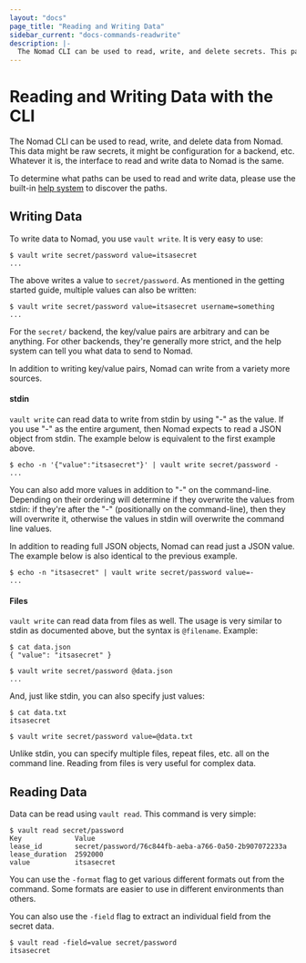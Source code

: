 ```yaml
---
layout: "docs"
page_title: "Reading and Writing Data"
sidebar_current: "docs-commands-readwrite"
description: |-
  The Nomad CLI can be used to read, write, and delete secrets. This page documents how to do this.
---
```


# Reading and Writing Data with the CLI

The Nomad CLI can be used to read, write, and delete data from Nomad.
This data might be raw secrets, it might be configuration for
a backend, etc. Whatever it is, the interface to read and write data
to Nomad is the same.

To determine what paths can be used to read and write data,
please use the built-in [help system](/docs/commands/help.html)
to discover the paths.

## Writing Data

To write data to Nomad, you use `vault write`. It is very easy to use:

```
$ vault write secret/password value=itsasecret
...
```

The above writes a value to `secret/password`. As mentioned in the getting
started guide, multiple values can also be written:

```
$ vault write secret/password value=itsasecret username=something
...
```

For the `secret/` backend, the key/value pairs are arbitrary and can be
anything. For other backends, they're generally more strict, and the
help system can tell you what data to send to Nomad.

In addition to writing key/value pairs, Nomad can write from a variety
more sources.

#### stdin

`vault write` can read data to write from stdin by using "-" as the value.
If you use "-" as the entire argument, then Nomad expects to read a JSON
object from stdin. The example below is equivalent to the first example
above.

```
$ echo -n '{"value":"itsasecret"}' | vault write secret/password -
...
```

You can also add more values in addition to "-" on the command-line.
Depending on their ordering will determine if they overwrite the values
from stdin: if they're after the "-" (positionally on the command-line),
then they will overwrite it, otherwise the values in stdin will overwrite
the command line values.

In addition to reading full JSON objects, Nomad can read just a JSON
value. The example below is also identical to the previous example.

```
$ echo -n "itsasecret" | vault write secret/password value=-
...
```

#### Files

`vault write` can read data from files as well. The usage is very similar
to stdin as documented above, but the syntax is `@filename`. Example:

```
$ cat data.json
{ "value": "itsasecret" }

$ vault write secret/password @data.json
...
```

And, just like stdin, you can also specify just values:

```
$ cat data.txt
itsasecret

$ vault write secret/password value=@data.txt
```

Unlike stdin, you can specify multiple files, repeat files, etc. all
on the command line. Reading from files is very useful for complex data.

## Reading Data

Data can be read using `vault read`. This command is very simple:

```
$ vault read secret/password
Key             Value
lease_id        secret/password/76c844fb-aeba-a766-0a50-2b907072233a
lease_duration  2592000
value           itsasecret
```

You can use the `-format` flag to get various different formats out
from the command. Some formats are easier to use in different environments
than others.

You can also use the `-field` flag to extract an individual field
from the secret data.

```
$ vault read -field=value secret/password
itsasecret
```


